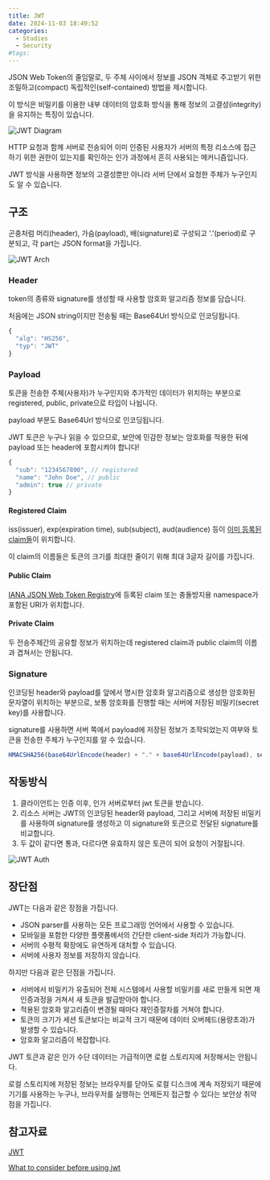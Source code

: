 ```yaml
---
title: JWT
date: 2024-11-03 18:49:52
categories:
  - Studies
  - Security
#tags:
---
```

JSON Web Token의 줄임말로, 두 주체 사이에서 정보를 JSON 객체로 주고받기 위한 조밀하고(compact) 독립적인(self-contained) 방법을 제시합니다.

이 방식은 비밀키를 이용한 내부 데이터의 암호화 방식을 통해 정보의 고결성(integrity)을 유지하는 특징이 있습니다.

![JWT Diagram](/images/jwt_diagram.png)

HTTP 요청과 함께 서버로 전송되어 이미 인증된 사용자가 서버의 특정 리소스에 접근하기 위한 권한이 있는지를 확인하는 인가 과정에서 흔히 사용되는 메커니즘입니다.

JWT 방식을 사용하면 정보의 고결성뿐만 아니라 서버 단에서 요청한 주체가 누구인지도 알 수 있습니다.

## 구조

곤충처럼 머리(header), 가슴(payload), 배(signature)로 구성되고 '.'(period)로 구분되고, 각 part는 JSON format을 가집니다.

![JWT Arch](/images/jwt_arch.png)

### Header

token의 종류와 signature를 생성할 때 사용할 암호화 알고리즘 정보를 담습니다.

처음에는 JSON string이지만 전송될 때는 Base64Url 방식으로 인코딩됩니다.

```js
{
  "alg": "HS256",
  "typ": "JWT"
}
```

### Payload

토큰을 전송한 주체(사용자)가 누구인지와 추가적인 데이터가 위치하는 부분으로 registered, public, private으로 타입이 나뉩니다.

payload 부분도 Base64Url 방식으로 인코딩됩니다.

JWT 토큰은 누구나 읽을 수 있으므로, 보안에 민감한 정보는 암호화를 적용한 뒤에 payload 또는 header에 포함시켜야 합니다!

```js
{
  "sub": "1234567890", // registered
  "name": "John Doe", // public
  "admin": true // private
}
```

#### Registered Claim

iss(issuer), exp(expiration time), sub(subject), aud(audience) 등이 [이미 등록된 claim들](https://datatracker.ietf.org/doc/html/rfc7519#section-4.1)이 위치합니다.

이 claim의 이름들은 토큰의 크기를 최대한 줄이기 위해 최대 3글자 길이를 가집니다.

#### Public Claim

[IANA JSON Web Token Registry](https://www.iana.org/assignments/jwt/jwt.xhtml)에 등록된 claim 또는 충돌방지용 namespace가 포함된 URI가 위치합니다.

#### Private Claim

두 전송주체간의 공유할 정보가 위치하는데 registered claim과 public claim의 이름과 겹쳐서는 안됩니다.

### Signature

인코딩된 header와 payload를 앞에서 명시한 암호화 알고리즘으로 생성한 암호화된 문자열이 위치하는 부분으로, 보통 암호화를 진행할 때는 서버에 저장된 비밀키(secret key)를 사용합니다.

signature를 사용하면 서버 쪽에서 payload에 저장된 정보가 조작되었는지 여부와 토큰을 전송한 주체가 누구인지를 알 수 있습니다.

```js
HMACSHA256(base64UrlEncode(header) + "." + base64UrlEncode(payload), secret);
```

## 작동방식

1. 클라이언트는 인증 이후, 인가 서버로부터 jwt 토큰을 받습니다.
2. 리소스 서버는 JWT의 인코딩된 header와 payload, 그리고 서버에 저장된 비밀키를 사용하여 signature를 생성하고 이 signature와 토큰으로 전달된 signature를 비교합니다.
3. 두 값이 같다면 통과, 다르다면 유효하지 않은 토큰이 되어 요청이 거절됩니다.

![JWT Auth](/images/jwt_auth.png)

## 장단점

JWT는 다음과 같은 장점을 가집니다.

- JSON parser를 사용하는 모든 프로그래밍 언어에서 사용할 수 있습니다.
- 모바일을 포함한 다양한 플랫폼에서의 간단한 client-side 처리가 가능합니다.
- 서버의 수평적 확장에도 유연하게 대처할 수 있습니다.
- 서버에 사용자 정보를 저장하지 않습니다.

하지만 다음과 같은 단점을 가집니다.

- 서버에서 비밀키가 유출되어 전체 시스템에서 사용할 비밀키를 새로 만들게 되면 재인증과정을 거쳐서 새 토큰을 발급받아야 합니다.
- 적용된 암호화 알고리즘이 변경될 때마다 재인증절차를 거쳐야 합니다.
- 토큰의 크기가 세션 토큰보다는 비교적 크기 때문에 데이터 오버헤드(용량초과)가 발생할 수 있습니다.
- 암호화 알고리즘이 복잡합니다.

JWT 토큰과 같은 인가 수단 데이터는 가급적이면 로컬 스토리지에 저장해서는 안됩니다.

로컬 스토리지에 저장된 정보는 브라우저를 닫아도 로컬 디스크에 계속 저장되기 때문에 기기를 사용하는 누구나, 브라우저를 실행하는 언제든지 접근할 수 있다는 보안상 취약점을 가집니다.

## 참고자료

[JWT](https://jwt.io/introduction)

[What to consider before using jwt](https://serengetitech.com/tech/what-to-consider-before-using-jwt/)